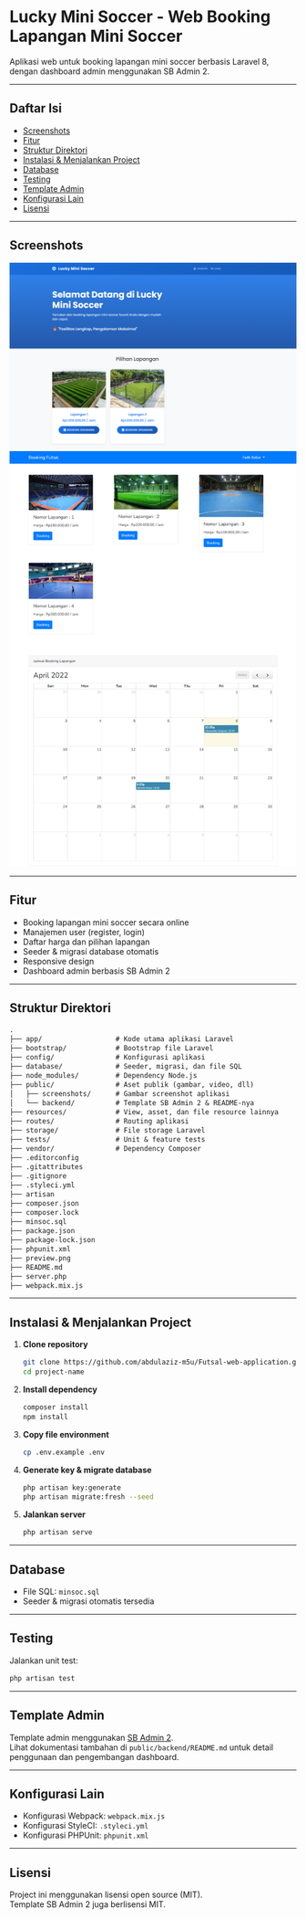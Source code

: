 # Lucky Mini Soccer - Web Booking Lapangan Mini Soccer

Aplikasi web untuk booking lapangan mini soccer berbasis Laravel 8, dengan dashboard admin menggunakan SB Admin 2.

---

## Daftar Isi

- [Screenshots](#screenshots)
- [Fitur](#fitur)
- [Struktur Direktori](#struktur-direktori)
- [Instalasi & Menjalankan Project](#instalasi--menjalankan-project)
- [Database](#database)
- [Testing](#testing)
- [Template Admin](#template-admin)
- [Konfigurasi Lain](#konfigurasi-lain)
- [Lisensi](#lisensi)

---

## Screenshots

![Homepage Screenshot](./public/screenshots/homepage.png)
![Preview](./preview.png)

---

## Fitur

- Booking lapangan mini soccer secara online
- Manajemen user (register, login)
- Daftar harga dan pilihan lapangan
- Seeder & migrasi database otomatis
- Responsive design
- Dashboard admin berbasis SB Admin 2

---

## Struktur Direktori

```
.
├── app/                  # Kode utama aplikasi Laravel
├── bootstrap/            # Bootstrap file Laravel
├── config/               # Konfigurasi aplikasi
├── database/             # Seeder, migrasi, dan file SQL
├── node_modules/         # Dependency Node.js
├── public/               # Aset publik (gambar, video, dll)
│   ├── screenshots/      # Gambar screenshot aplikasi
│   └── backend/          # Template SB Admin 2 & README-nya
├── resources/            # View, asset, dan file resource lainnya
├── routes/               # Routing aplikasi
├── storage/              # File storage Laravel
├── tests/                # Unit & feature tests
├── vendor/               # Dependency Composer
├── .editorconfig
├── .gitattributes
├── .gitignore
├── .styleci.yml
├── artisan
├── composer.json
├── composer.lock
├── minsoc.sql
├── package.json
├── package-lock.json
├── phpunit.xml
├── preview.png
├── README.md
├── server.php
├── webpack.mix.js
```

---

## Instalasi & Menjalankan Project

1. **Clone repository**
    ```bash
    git clone https://github.com/abdulaziz-m5u/Futsal-web-application.git project-name
    cd project-name
    ```

2. **Install dependency**
    ```bash
    composer install
    npm install
    ```

3. **Copy file environment**
    ```bash
    cp .env.example .env
    ```

4. **Generate key & migrate database**
    ```bash
    php artisan key:generate
    php artisan migrate:fresh --seed
    ```

5. **Jalankan server**
    ```bash
    php artisan serve
    ```

---

## Database

- File SQL: `minsoc.sql`
- Seeder & migrasi otomatis tersedia

---

## Testing

Jalankan unit test:
```bash
php artisan test
```

---

## Template Admin

Template admin menggunakan [SB Admin 2](https://startbootstrap.com/theme/sb-admin-2/).  
Lihat dokumentasi tambahan di `public/backend/README.md` untuk detail penggunaan dan pengembangan dashboard.

---

## Konfigurasi Lain

- Konfigurasi Webpack: `webpack.mix.js`
- Konfigurasi StyleCI: `.styleci.yml`
- Konfigurasi PHPUnit: `phpunit.xml`

---

## Lisensi

Project ini menggunakan lisensi open source (MIT).  
Template SB Admin 2 juga berlisensi MIT.

